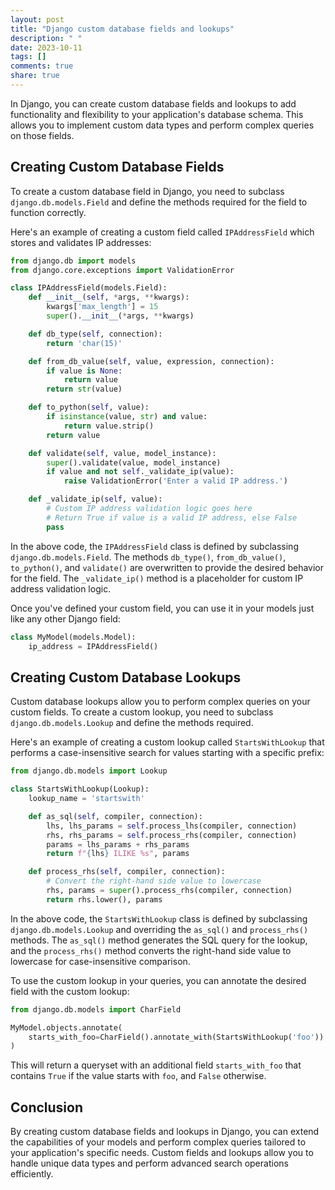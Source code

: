 ```yaml
---
layout: post
title: "Django custom database fields and lookups"
description: " "
date: 2023-10-11
tags: []
comments: true
share: true
---
```


In Django, you can create custom database fields and lookups to add functionality and flexibility to your application's database schema. This allows you to implement custom data types and perform complex queries on those fields.

## Creating Custom Database Fields

To create a custom database field in Django, you need to subclass `django.db.models.Field` and define the methods required for the field to function correctly.

Here's an example of creating a custom field called `IPAddressField` which stores and validates IP addresses:

```python
from django.db import models
from django.core.exceptions import ValidationError

class IPAddressField(models.Field):
    def __init__(self, *args, **kwargs):
        kwargs['max_length'] = 15
        super().__init__(*args, **kwargs)

    def db_type(self, connection):
        return 'char(15)'

    def from_db_value(self, value, expression, connection):
        if value is None:
            return value
        return str(value)

    def to_python(self, value):
        if isinstance(value, str) and value:
            return value.strip()
        return value

    def validate(self, value, model_instance):
        super().validate(value, model_instance)
        if value and not self._validate_ip(value):
            raise ValidationError('Enter a valid IP address.')

    def _validate_ip(self, value):
        # Custom IP address validation logic goes here
        # Return True if value is a valid IP address, else False
        pass
```

In the above code, the `IPAddressField` class is defined by subclassing `django.db.models.Field`. The methods `db_type()`, `from_db_value()`, `to_python()`, and `validate()` are overwritten to provide the desired behavior for the field. The `_validate_ip()` method is a placeholder for custom IP address validation logic.

Once you've defined your custom field, you can use it in your models just like any other Django field:

```python
class MyModel(models.Model):
    ip_address = IPAddressField()
```

## Creating Custom Database Lookups

Custom database lookups allow you to perform complex queries on your custom fields. To create a custom lookup, you need to subclass `django.db.models.Lookup` and define the methods required.

Here's an example of creating a custom lookup called `StartsWithLookup` that performs a case-insensitive search for values starting with a specific prefix:

```python
from django.db.models import Lookup

class StartsWithLookup(Lookup):
    lookup_name = 'startswith'

    def as_sql(self, compiler, connection):
        lhs, lhs_params = self.process_lhs(compiler, connection)
        rhs, rhs_params = self.process_rhs(compiler, connection)
        params = lhs_params + rhs_params
        return f"{lhs} ILIKE %s", params

    def process_rhs(self, compiler, connection):
        # Convert the right-hand side value to lowercase
        rhs, params = super().process_rhs(compiler, connection)
        return rhs.lower(), params
```

In the above code, the `StartsWithLookup` class is defined by subclassing `django.db.models.Lookup` and overriding the `as_sql()` and `process_rhs()` methods. The `as_sql()` method generates the SQL query for the lookup, and the `process_rhs()` method converts the right-hand side value to lowercase for case-insensitive comparison.

To use the custom lookup in your queries, you can annotate the desired field with the custom lookup:

```python
from django.db.models import CharField

MyModel.objects.annotate(
    starts_with_foo=CharField().annotate_with(StartsWithLookup('foo'))
)
```

This will return a queryset with an additional field `starts_with_foo` that contains `True` if the value starts with `foo`, and `False` otherwise.

## Conclusion

By creating custom database fields and lookups in Django, you can extend the capabilities of your models and perform complex queries tailored to your application's specific needs. Custom fields and lookups allow you to handle unique data types and perform advanced search operations efficiently.